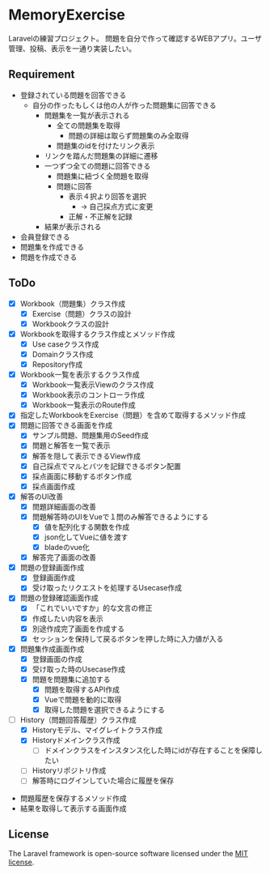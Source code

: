 # MemoryExercise
Laravelの練習プロジェクト。
問題を自分で作って確認するWEBアプリ。ユーザ管理、投稿、表示を一通り実装したい。

## Requirement
- 登録されている問題を回答できる
  - 自分の作ったもしくは他の人が作った問題集に回答できる
    - 問題集を一覧が表示される
      - 全ての問題集を取得
        - 問題の詳細は取らず問題集のみ全取得
      - 問題集のidを付けたリンク表示
    - リンクを踏んだ問題集の詳細に遷移
    - 一つずつ全ての問題に回答できる
      - 問題集に紐づく全問題を取得
      - 問題に回答
        - 表示４択より回答を選択
          - → 自己採点方式に変更
        - 正解・不正解を記録
    - 結果が表示される
- 会員登録できる
- 問題集を作成できる
- 問題を作成できる

## ToDo
- [x] Workbook（問題集）クラス作成
  - [x] Exercise（問題）クラスの設計
  - [x] Workbookクラスの設計
- [x] Workbookを取得するクラス作成とメソッド作成
  - [x] Use caseクラス作成
  - [x] Domainクラス作成
  - [x] Repository作成
- [x] Workbook一覧を表示するクラス作成
  - [x] Workbook一覧表示Viewのクラス作成
  - [x] Workbook表示のコントローラ作成
  - [x] Workbook一覧表示のRoute作成
- [x] 指定したWorkbookをExercise（問題）を含めて取得するメソッド作成
- [x] 問題に回答できる画面を作成
  - [x] サンプル問題、問題集用のSeed作成
  - [x] 問題と解答を一覧で表示
  - [x] 解答を隠して表示できるView作成
  - [x] 自己採点でマルとバツを記録できるボタン配置
  - [x] 採点画面に移動するボタン作成
  - [x] 採点画面作成
- [x] 解答のUI改善
  - [x] 問題詳細画面の改善
  - [x] 問題解答時のUIをVueで１問のみ解答できるようにする
    - [x] 値を配列化する関数を作成
    - [x] json化してVueに値を渡す
    - [x] bladeのvue化
  - [x] 解答完了画面の改善
- [x] 問題の登録画面作成
  - [x] 登録画面作成
  - [x] 受け取ったリクエストを処理するUsecase作成
- [x] 問題の登録確認画面作成
  - [x] 「これでいいですか」的な文言の修正
  - [x] 作成したい内容を表示
  - [x] 別途作成完了画面を作成する
  - [x] セッションを保持して戻るボタンを押した時に入力値が入る
- [x] 問題集作成画面作成
  - [x] 登録画面の作成
  - [x] 受け取った時のUsecase作成
  - [x] 問題を問題集に追加する
    - [x] 問題を取得するAPI作成
    - [x] Vueで問題を動的に取得
    - [x] 取得した問題を選択できるようにする
- [ ] History（問題回答履歴）クラス作成
  - [x] Historyモデル、マイグレイトクラス作成
  - [x] Historyドメインクラス作成
    - [ ] ドメインクラスをインスタンス化した時にidが存在することを保障したい
  - [ ] Historyリポジトリ作成
  - [ ] 解答時にログインしていた場合に履歴を保存
- 問題履歴を保存するメソッド作成
- 結果を取得して表示する画面作成

## License
The Laravel framework is open-source software licensed under the [MIT license](https://opensource.org/licenses/MIT).
